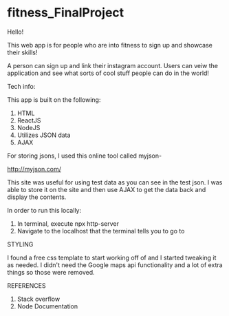 # fitness_FinalProject

Hello!

This web app is for people who are into fitness to sign up and showcase their skills! 

A person can sign up and link their instagram account.
Users can veiw the application and see what sorts of cool stuff people can do in the world!

Tech info:

This app is built on the following:
1. HTML
2. ReactJS
3. NodeJS
4. Utilizes JSON data 
5. AJAX

For storing jsons, I used this online tool called myjson-

http://myjson.com/

This site was useful for using test data as you can see in the test json. I was able to store it on the site and then use AJAX to get the data back and display the contents.

In order to run this locally:

1. In terminal, execute npx http-server
2. Navigate to the localhost that the terminal tells you to go to

STYLING

I found a free css template to start working off of and I started tweaking it as needed. I didn't need the Google maps api functionality and a lot of extra things so those were removed. 

REFERENCES

1. Stack overflow
2. Node Documentation